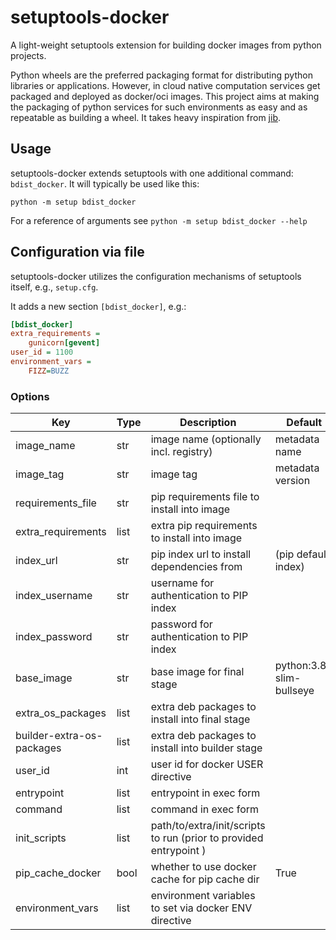 # setuptools-docker

A light-weight setuptools extension for building docker images from python
projects.

Python wheels are the preferred packaging format for distributing python
libraries or applications. However, in cloud native computation services
get packaged and deployed as docker/oci images. This project aims at
making the packaging of python services for such environments as easy
and as repeatable as building a wheel. It takes heavy inspiration from
[jib](https://github.com/GoogleContainerTools/jib).

## Usage

setuptools-docker extends setuptools with one additional command:
`bdist_docker`. It will typically be used like this:

```commandline
python -m setup bdist_docker
```

For a reference of arguments see `python -m setup bdist_docker --help`

## Configuration via file

setuptools-docker utilizes the configuration mechanisms of setuptools
itself, e.g., `setup.cfg`. 

It adds a new section `[bdist_docker]`, e.g.:
```ini
[bdist_docker]
extra_requirements =
    gunicorn[gevent]
user_id = 1100
environment_vars =
    FIZZ=BUZZ
```

### Options
| Key                       | Type | Description                                                       | Default                  |
|---------------------------|------|-------------------------------------------------------------------|--------------------------|
| image_name                | str  | image name (optionally incl. registry)                            | metadata name            |
| image_tag                 | str  | image tag                                                         | metadata version         |
| requirements_file         | str  | pip requirements file to install into image                       |                          |
| extra_requirements        | list | extra pip requirements to install into image                      |                          |
| index_url                 | str  | pip index url to install dependencies from                        | (pip default index)      |
| index_username            | str  | username for authentication to PIP index                          |                          |
| index_password            | str  | password for authentication to PIP index                          |                          |
| base_image                | str  | base image for final stage                                        | python:3.8-slim-bullseye |
| extra_os_packages         | list | extra deb packages to install into final stage                    |                          |
| builder-extra-os-packages | list | extra deb packages to install into builder stage                  |                          |
| user_id                   | int  | user id for docker USER directive                                 |                          |
| entrypoint                | list | entrypoint in exec form                                           |                          |
| command                   | list | command in exec form                                              |                          |
| init_scripts              | list | path/to/extra/init/scripts to run (prior to provided entrypoint ) |                          |
| pip_cache_docker          | bool | whether to use docker cache for pip cache dir                     | True                     |
| environment_vars          | list | environment variables to set via docker ENV directive             |                          |
